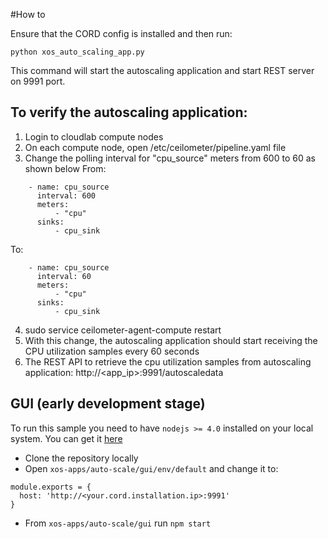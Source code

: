 #How to

Ensure that the CORD config is installed and then run:

`python xos_auto_scaling_app.py`

This command will start the autoscaling application and start REST server on 9991 port.

## To verify the autoscaling application:
1) Login to cloudlab compute nodes
2) On each compute node, open /etc/ceilometer/pipeline.yaml file
3) Change the polling interval for "cpu_source" meters from 600 to 60 as shown below
From:
```
    - name: cpu_source
      interval: 600
      meters:
          - "cpu"
      sinks:
          - cpu_sink
```

To:
```
    - name: cpu_source
      interval: 60
      meters:
          - "cpu"
      sinks:
          - cpu_sink
```
4) sudo service ceilometer-agent-compute restart
5) With this change, the autoscaling application should start receiving the CPU utilization samples every 60 seconds
6) The REST API to retrieve the cpu utilization samples from autoscaling application: http://<app_ip>:9991/autoscaledata 

## GUI (early development stage)

To run this sample you need to have `nodejs >= 4.0` installed on your local system. You can get it [here](https://nodejs.org/en/)

- Clone the repository locally
- Open `xos-apps/auto-scale/gui/env/default` and change it to:
```
module.exports = {
  host: 'http://<your.cord.installation.ip>:9991'
}
```
- From `xos-apps/auto-scale/gui` run `npm start`